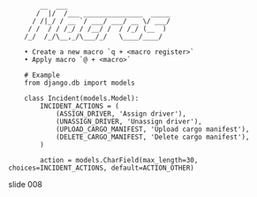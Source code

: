             __  ___
           /  |/  /___ _______________  _____
          / /|_/ / __ `/ ___/ ___/ __ \/ ___/
         / /  / / /_/ / /__/ /  / /_/ (__  )
        /_/  /_/\__,_/\___/_/   \____/____/

        • Create a new macro `q + <macro register>`
        • Apply macro `@ + <macro>`

        # Example
        from django.db import models

        class Incident(models.Model):
            INCIDENT_ACTIONS = (
                (ASSIGN_DRIVER, 'Assign driver'),
                (UNASSIGN_DRIVER, 'Unassign driver'),
                (UPLOAD_CARGO_MANIFEST, 'Upload cargo manifest'),
                (DELETE_CARGO_MANIFEST, 'Delete cargo manifest'),
            )

            action = models.CharField(max_length=30, choices=INCIDENT_ACTIONS, default=ACTION_OTHER)
















































































slide 008
